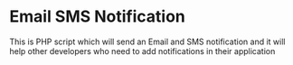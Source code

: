 # Email SMS Notification
This is PHP script which will send an Email and SMS notification and it will  help other developers who need to add notifications in their application
